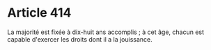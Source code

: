 # Article 414

La majorité est fixée à dix-huit ans accomplis ; à cet âge, chacun est capable d'exercer les droits dont il a la jouissance.
